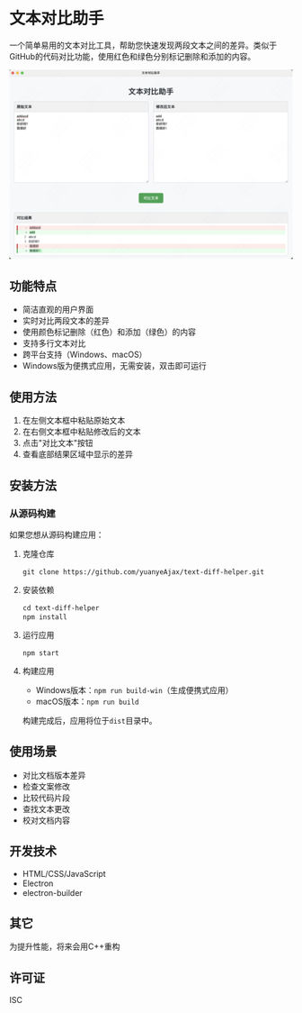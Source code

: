 # 文本对比助手

一个简单易用的文本对比工具，帮助您快速发现两段文本之间的差异。类似于GitHub的代码对比功能，使用红色和绿色分别标记删除和添加的内容。

![文本对比助手截图](screenshot.png)

## 功能特点

- 简洁直观的用户界面
- 实时对比两段文本的差异
- 使用颜色标记删除（红色）和添加（绿色）的内容
- 支持多行文本对比
- 跨平台支持（Windows、macOS）
- Windows版为便携式应用，无需安装，双击即可运行

## 使用方法

1. 在左侧文本框中粘贴原始文本
2. 在右侧文本框中粘贴修改后的文本
3. 点击"对比文本"按钮
4. 查看底部结果区域中显示的差异

## 安装方法

### 从源码构建

如果您想从源码构建应用：

1. 克隆仓库
   ```
   git clone https://github.com/yuanyeAjax/text-diff-helper.git
   ```

2. 安装依赖
   ```
   cd text-diff-helper
   npm install
   ```

3. 运行应用
   ```
   npm start
   ```

4. 构建应用
   - Windows版本：`npm run build-win`（生成便携式应用）
   - macOS版本：`npm run build`

   构建完成后，应用将位于`dist`目录中。

## 使用场景

- 对比文档版本差异
- 检查文案修改
- 比较代码片段
- 查找文本更改
- 校对文档内容

## 开发技术

- HTML/CSS/JavaScript
- Electron
- electron-builder

## 其它

为提升性能，将来会用C++重构

## 许可证

ISC
